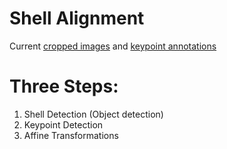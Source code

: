 # Shell Alignment

Current [cropped images](https://drive.google.com/drive/folders/1Xu9_Hv8xCi1pOGO4If09JNfoaNtD90ZD?usp=share_link) and [keypoint annotations](https://drive.google.com/file/d/1Wnwq_RzJVcSzDTX9U193tf4_5Dj7z2QC/view?usp=share_link)

# Three Steps:
1. Shell Detection (Object detection)
2. Keypoint Detection
3. Affine Transformations
